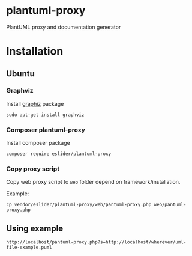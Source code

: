 # plantuml-proxy
PlantUML proxy and documentation generator

# Installation 

## Ubuntu


### Graphviz
Install [graphiz](http://www.graphviz.org/) package 

`sudo apt-get install graphviz`

### Composer plantuml-proxy

Install composer package 

`composer require eslider/plantuml-proxy`

### Copy proxy script

Copy web proxy script to `web` folder depend on framework/installation.

Example:

`cp vendor/eslider/plantuml-proxy/web/pantuml-proxy.php web/pantuml-proxy.php`

## Using example

`http://localhost/pantuml-proxy.php?s=http://localhost/wherever/uml-file-example.puml`

